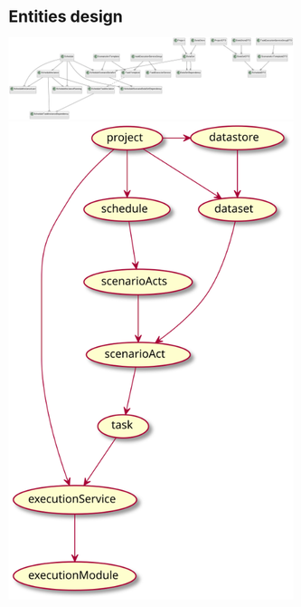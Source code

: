 # Entities design
![localImage](./Entities.png)
![localImage](./logical_entities_dependency.puml.svg)